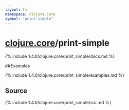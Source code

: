 ```yaml
---
layout: fn
namespace: clojure.core
symbol: "print-simple"
---
```


# [clojure.core](../)/print-simple

{% include 1.4.0/clojure.core/print_simple/docs.md %}

##Examples

{% include 1.4.0/clojure.core/print_simple/examples.md %}
## Source
{% include 1.4.0/clojure.core/print_simple/src.md %}

